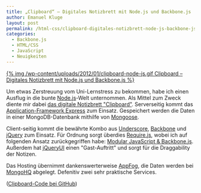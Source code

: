 ```yaml
---
title: „Clipboard“ – Digitales Notizbrett mit Node.js und Backbone.js
author: Emanuel Kluge
layout: post
permalink: /html-css/clipboard-digitales-notizbrett-node-js-backbone-js/
categories:
  - Backbone.js
  - HTML/CSS
  - JavaScript
  - Neuigkeiten
---
```


[{% img /wp-content/uploads/2012/01/clipboard-node-js.gif Clipboard &ndash; Digitales Notizbrett mit Node.js und Backbone.js %}](http://clipboard.eu01.aws.af.cm/)

Um etwas Zerstreuung vom Uni-Lernstress zu bekommen, habe ich einen Ausflug in die bunte [Node.js](http://nodejs.org/)-Welt unternommen. Als Mittel zum Zweck diente mir dabei [das digitale Notizbrett "Clipboard"](http://clipboard.eu01.aws.af.cm/). Serverseitig kommt das [Application-Framework Express](http://expressjs.com/) zum Einsatz. Gespeichert werden die Daten in einer MongoDB-Datenbank mithilfe von [Mongoose](http://mongoosejs.com/).

Client-seitig kommt die bewährte Kombo aus [Underscore](http://documentcloud.github.com/underscore/), [Backbone](http://documentcloud.github.com/backbone/) und [jQuery](http://jquery.com/) zum Einsatz. Für Ordnung sorgt überdies [Require.js](http://requirejs.org/), wobei ich auf folgenden Ansatz zurückgegriffen habe: [Modular JavaScript & Backbone.js](https://github.com/thomasdavis/backbonetutorials/tree/gh-pages/examples/modular-backbone). Außerdem hat [jQueryUI](http://jqueryui.com/) einen "Gast-Auftritt" und sorgt für die Draggability der Notizen.

Das Hosting übernimmt dankenswerterweise [AppFog](https://www.appfog.com/), die Daten werden bei [MongoHQ](https://mongohq.com/) abgelegt. Defenitiv zwei sehr praktische Services.

([Clipboard-Code bei GitHub](https://github.com/herschel666/clipboard))
